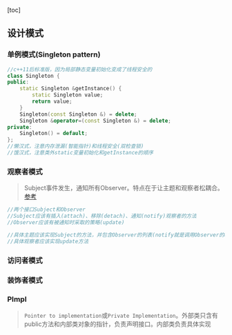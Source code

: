 [toc]

## 设计模式

### 单例模式(Singleton pattern)

```c++
//c++11后标准版，因为局部静态变量初始化变成了线程安全的
class Singleton {
public:
    static Singleton &getInstance() {
        static Singleton value;
        return value;
    }
    Singleton(const Singleton &) = delete;
    Singleton &operator=(const Singleton &) = delete;
private:
    Singleton() = default;
};
//懒汉式，注意内存泄漏(智能指针)和线程安全(双检查锁)
//饿汉式，注意类外static变量初始化和getInstance的顺序
```

### 观察者模式

> Subject事件发生，通知所有Observer。特点在于让主题和观察者松耦合。[参考](https://zhuanlan.zhihu.com/p/151400792)

```c++
//两个接口Subject和Observer
//Subject应该有插入(attach)、移除(detach)、通知(notify)观察者的方法
//Observer应该有被通知时采取的策略(update)

//具体主题应该实现Subject的方法，并包含Observer的列表(notify就是调用Observer的update操作)
//具体观察者应该实现update方法
```

### 访问者模式

### 装饰者模式

### PImpl

> `Pointer to implementation`或`Private Implementation`。外部类只含有public方法和内部类对象的指针，负责声明接口。内部类负责具体实现
